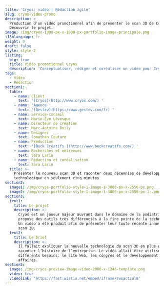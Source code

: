 ```yaml
---
title: 'Cryos: vidéo | Rédaction agile'
slug: cryos-video-promo
description: >
  Production d’un vidéo promotionnel afin de présenter le scan 3D de Cryos.
  Découvrir le projet. 
image: /img/cryos-1000-px-x-1000-px-portfolio-image-principale.png
i18nlanguage: fr
weight: 0
draft: false
style: style-2
listing:
  big: true
  title: Vidéo promotionnel Cryos
  description: 'Conceptualiser, rédiger et coréaliser un vidéo pour Cryos'
tags:
  - Vidéo
  - Rédaction
section1:
  table:
    - name: Client
      text: '[Cryos](http://www.cryos.com/) '
    - name: 'Agence '
      text: '[Gestev](https://www.gestev.com/fr) '
    - name: Service-conseil
      text: Marie-Ève Lévesque
    - name: Directeur de création
      text: Marc-Antoine Boily
    - name: Designer
      text: Jonathan Couture
    - name: Production
      text: '[Buck Créatifs ](http://www.buckcreatifs.com/) '
    - name: Recherches et entrevues
      text: Sara Larin
    - name: Rédaction et coréalisation
      text: Sara Larin
  title: >-
    Présenter le nouveau scan 3D et raconter deux décennies de développement
    technologique en seulement cinq minutes
section2:
  image1: /img/cryos-portfolio-style-1-image-1-3000-px-x-2550-px.png
  image2: /img/cryos-portfolio-style-1-image-1-3000-px-x-2550-px-1-.png
section3:
  text1:
    title: Le projet
    description: >-
      Cryos est un joueur majeur œuvrant dans le domaine de la podiatrie qui
      propose des outils très différenciés à la fine pointe de la technologie.
      Un vidéo a été produit afin de présenter leur toute récente innovation, le
      scan 3D.
  text2:
    title: Le brief
    description: >-
      Il fallait expliquer la nouvelle technologie du scan 3D en plus de
      raconter l’histoire de l’entreprise. Le vidéo allait être utilisé pour
      différents besoins: le site Web, les congrès et le développement des
      affaires. 
section5:
  image: /img/cryos-preview-image-video-2000-x-1246-template.png
  video: true
  videolink: 'https://fast.wistia.net/embed/iframe/rwsactzul8'
---
```


